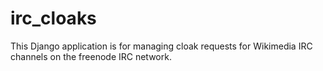 # irc_cloaks
This Django application is for managing cloak requests for Wikimedia IRC channels on the freenode IRC network.
